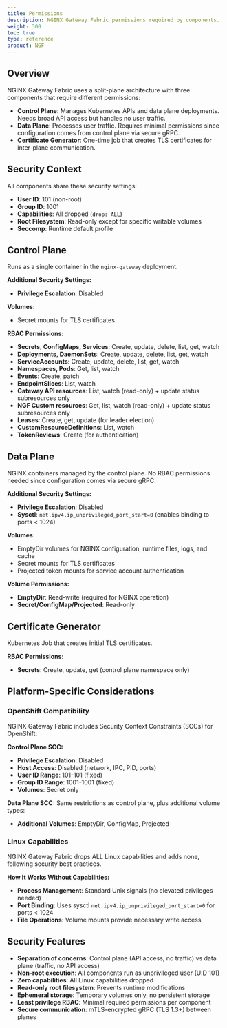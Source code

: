 ```yaml
---
title: Permissions
description: NGINX Gateway Fabric permissions required by components.
weight: 300
toc: true
type: reference
product: NGF
---
```


## Overview

NGINX Gateway Fabric uses a split-plane architecture with three components that require different permissions:

- **Control Plane**: Manages Kubernetes APIs and data plane deployments. Needs broad API access but handles no user traffic.
- **Data Plane**: Processes user traffic. Requires minimal permissions since configuration comes from control plane via secure gRPC.
- **Certificate Generator**: One-time job that creates TLS certificates for inter-plane communication.

## Security Context

All components share these security settings:

- **User ID**: 101 (non-root)
- **Group ID**: 1001  
- **Capabilities**: All dropped (`drop: ALL`)
- **Root Filesystem**: Read-only except for specific writable volumes
- **Seccomp**: Runtime default profile

## Control Plane

Runs as a single container in the `nginx-gateway` deployment.

**Additional Security Settings:**
- **Privilege Escalation**: Disabled

**Volumes:**
- Secret mounts for TLS certificates

**RBAC Permissions:**
- **Secrets, ConfigMaps, Services**: Create, update, delete, list, get, watch
- **Deployments, DaemonSets**: Create, update, delete, list, get, watch
- **ServiceAccounts**: Create, update, delete, list, get, watch
- **Namespaces, Pods**: Get, list, watch
- **Events**: Create, patch
- **EndpointSlices**: List, watch
- **Gateway API resources**: List, watch (read-only) + update status subresources only
- **NGF Custom resources**: Get, list, watch (read-only) + update status subresources only
- **Leases**: Create, get, update (for leader election)
- **CustomResourceDefinitions**: List, watch
- **TokenReviews**: Create (for authentication)

## Data Plane

NGINX containers managed by the control plane. No RBAC permissions needed since configuration comes via secure gRPC.

**Additional Security Settings:**
- **Privilege Escalation**: Disabled
- **Sysctl**: `net.ipv4.ip_unprivileged_port_start=0` (enables binding to ports < 1024)

**Volumes:**
- EmptyDir volumes for NGINX configuration, runtime files, logs, and cache
- Secret mounts for TLS certificates
- Projected token mounts for service account authentication

**Volume Permissions:**
- **EmptyDir**: Read-write (required for NGINX operation)
- **Secret/ConfigMap/Projected**: Read-only

## Certificate Generator

Kubernetes Job that creates initial TLS certificates.

**RBAC Permissions:**
- **Secrets**: Create, update, get (control plane namespace only)

## Platform-Specific Considerations

### OpenShift Compatibility

NGINX Gateway Fabric includes Security Context Constraints (SCCs) for OpenShift:

**Control Plane SCC:**
- **Privilege Escalation**: Disabled
- **Host Access**: Disabled (network, IPC, PID, ports)
- **User ID Range**: 101-101 (fixed)
- **Group ID Range**: 1001-1001 (fixed)
- **Volumes**: Secret only

**Data Plane SCC:**
Same restrictions as control plane, plus additional volume types:
- **Additional Volumes**: EmptyDir, ConfigMap, Projected

### Linux Capabilities

NGINX Gateway Fabric drops ALL Linux capabilities and adds none, following security best practices.

**How It Works Without Capabilities:**
- **Process Management**: Standard Unix signals (no elevated privileges needed)
- **Port Binding**: Uses sysctl `net.ipv4.ip_unprivileged_port_start=0` for ports < 1024
- **File Operations**: Volume mounts provide necessary write access


## Security Features

- **Separation of concerns**: Control plane (API access, no traffic) vs data plane (traffic, no API access)
- **Non-root execution**: All components run as unprivileged user (UID 101)
- **Zero capabilities**: All Linux capabilities dropped
- **Read-only root filesystem**: Prevents runtime modifications
- **Ephemeral storage**: Temporary volumes only, no persistent storage
- **Least privilege RBAC**: Minimal required permissions per component
- **Secure communication**: mTLS-encrypted gRPC (TLS 1.3+) between planes